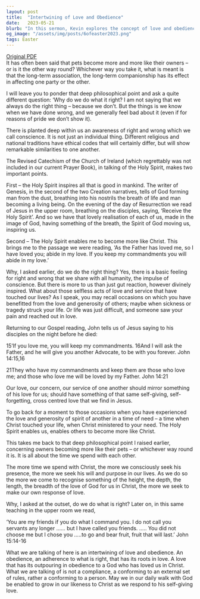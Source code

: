 ```yaml
---
layout: post
title:  "Intertwining of Love and Obedience"
date:   2023-05-21
blurb: "In this sermon, Kevin explores the concept of love and obedience, drawing parallels between our relationships with pets and our relationship with God. He emphasizes the role of the Holy Spirit in inspiring goodness and enabling us to become more like Christ. The sermon encourages us to spend more time with Christ, seek His presence, and respond to His self-giving love."
og_image: "/assets/img/posts/6ofeaster2023.png"
tags: Easter
---
```

[Original PDF](/assets/pdf/6ofeaster2023.pdf)    
It has often been said that pets become more and more like their owners – or is it the other way round? Whichever way you take it, what is meant is that the long-term association, the long-term companionship has its effect in affecting one party or the other.

I will leave you to ponder that deep philosophical point and ask a quite different question: ‘Why do we do what it right? I am not saying that we always do the right thing – because we don’t. But the things is we know when we have done wrong, and we generally feel bad about it (even if for reasons of pride we don’t show it).

There is planted deep within us an awareness of right and wrong which we call conscience. It is not just an individual thing. Different religious and national traditions have ethical codes that will certainly differ, but will show remarkable similarities to one another.

The Revised Catechism of the Church of Ireland (which regrettably was not included in our current Prayer Book), in talking of the Holy Spirit, makes two important points.

First – the Holy Spirit inspires all that is good in mankind. The writer of Genesis, in the second of the two Creation narratives, tells of God forming man from the dust, breathing into his nostrils the breath of life and man becoming a living being. On the evening of the day of Resurrection we read of Jesus in the upper room, breathing on the disciples, saying, ‘Receive the Holy Spirit’. And so we have that lovely realisation of each of us, made in the image of God, having something of the breath, the Spirit of God moving us, inspiring us.

Second – The Holy Spirit enables me to become more like Christ. This brings me to the passage we were reading, ‘As the Father has loved me, so I have loved you; abide in my love. If you keep my commandments you will abide in my love.’

Why, I asked earlier, do we do the right thing? Yes, there is a basic feeling for right and wrong that we share with all humanity, the impulse of conscience. But there is more to us than just gut reaction, however divinely inspired. What about those selfless acts of love and service that have touched our lives? As I speak, you may recall occasions on which you have benefitted from the love and generosity of others; maybe when sickness or tragedy struck your life. Or life was just difficult, and someone saw your pain and reached out in love.

Returning to our Gospel reading, John tells us of Jesus saying to his disciples on the night before he died:

15‘If you love me, you will keep my commandments. 16And I will ask the Father, and he will give you another Advocate, to be with you forever. John 14:15,16

21They who have my commandments and keep them are those who love me; and those who love me will be loved by my Father. John 14:21

Our love, our concern, our service of one another should mirror something of his love for us; should have something of that same self-giving, self-forgetting, cross centred love that we find in Jesus.

To go back for a moment to those occasions when you have experienced the love and generosity of spirit of another in a time of need – a time when Christ touched your life, when Christ ministered to your need. The Holy Spirit enables us, enables others to become more like Christ.

This takes me back to that deep philosophical point I raised earlier, concerning owners becoming more like their pets – or whichever way round it is. It is all about the time we spend with each other.

The more time we spend with Christ, the more we consciously seek his presence, the more we seek his will and purpose in our lives. As we do so the more we come to recognise something of the height, the depth, the length, the breadth of the love of God for us in Christ, the more we seek to make our own response of love.

Why, I asked at the outset, do we do what is right? Later on, in this same teaching in the upper room we read,

‘You are my friends if you do what I command you. I do not call you servants any longer …… but I have called you friends. ….. You did not choose me but I chose you …..to go and bear fruit, fruit that will last.’ John 15:14-16

What we are talking of here is an intertwining of love and obedience. An obedience, an adherence to what is right, that has its roots in love. A love that has its outpouring in obedience to a God who has loved us in Christ. What we are talking of is not a compliance, a conforming to an external set of rules, rather a conforming to a person. May we in our daily walk with God be enabled to grow in our likeness to Christ as we respond to his self-giving love.
